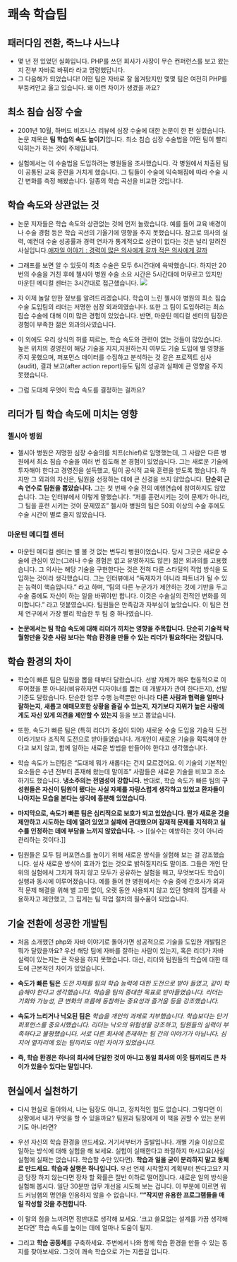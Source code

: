 # 쾌속 학습팀

## 패러다임 전환, 죽느냐 사느냐
- 몇 년 전 있었던 실화입니다. PHP를 쓰던 회사가 사장이 무슨 컨퍼런스를 보고 왔는지 전부 자바로 바꿔라 라고 명령했답니다.
- 그 다음해가 되었습니다! 어떤 팀은 자바로 잘 옮겨탔지만 몇몇 팀은 여전히 PHP를 부둥켜안고 울고 있습니다. 왜 이런 차이가 생겼을 까요?


## 최소 침습 심장 수술
- 2001년 10월, 하버드 비즈니스 리뷰에 심장 수술에 대한 논문이 한 편 실렸습니다. 논문 제목은 **팀 학습의 속도 높이기**입니다. 최소 침습 심장 수술법을 어떤 팀이 빨리 익히는가 하는 것이 주제입니다.

- 실험에서는 이 수술법을 도입하려는 병원들을 조사했습니다. 각 병원에서 차출된 팀이 공통된 교육 훈련을 거치게 했습니다. 그 팀들이 수술에 익숙해짐에 따라 수술 시간 변화를 측정 해봤습니다. 일종의 학습 곡선을 비교한 것입니다.


## 학습 속도와 상관없는 것
- 논문 저자들은 학습 속도와 상관없는 것에 먼저 놀랐습니다. 예를 들어 교육 배경이나 수술 경험 등은 학습 곡선의 기울기에 영향을 주지 못했습니다.
참고로 의사의 실력, 예컨대 수술 성공률과 경력 연차가 통계적으로 상관이 없다는 것은 널리 알려진 사실입니다.[애자일 이야기 : 경력이 많은 의사에게 갈까 적은 의사에게 갈까](http://agile.egloos.com/4961611)

- 그래프를 보면 알 수 있듯이 최초 수술은 모두 6시간대에 육박했습니다. 하지만 20번의 수술을 거친 후에 첼시아 병원 수술 소요 시간은 5시간대에 머무르고 있지만 마운틴 메디컬 센터는 3시간대로 접근했습니다.
![](%E1%84%8F%E1%85%AB%E1%84%89%E1%85%A9%E1%86%A8%20%E1%84%92%E1%85%A1%E1%86%A8%E1%84%89%E1%85%B3%E1%86%B8%E1%84%90%E1%85%B5%E1%86%B7/IMG_6373858914E2-1.jpeg)

- 자 이제 놀랄 만한 정보를 알려드리겠습니다. 학습이 느린 첼시아 병원의 최소 침습 수술 도입팀의 리더는 저명한 심장 외과의였습니다. 또한 그 팀이 도입하려는 최소 침습 수술에 대해 이미 많은 경험이 있었습니다. 반면, 마운틴 메디컬 센터의 팀장은 경험이 부족한 젊은 외과의사였습니다.

- 이 외에도 우리 상식의 허를 찌르는, 학습 속도와 관련이 없는 것들이 많았습니다. 높은 위치의 경영진이 해당 기술을 지지,지원하는지 여부도 기술 도입에 별 영향을 주지 못했으며, 퍼포먼스 데이터를 수집하고 분석하는 것 같은 프로젝트 심사(audit), 결과 보고(after action report)등도 팀의 성공과 실패에 큰 영향을 주지 못했습니다.

- 그럼 도대체 무엇이 학습 속도를 결정하는 걸까요?

## 리더가 팀 학습 속도에 미치는 영향
### 첼시아 병원
- 첼시아 병원은 저명한 심장 수술의를 치프(chief)로 임명했는데, 그 사람은 다른 병원에서 최소 침습 수술을 여러 번 집도해 본 경험이 있었습니다. 그는 새로운 기술에 투자해야 한다고 경영진을 설득했고, 팀이 공식적 교육 훈련을 받도록 했습니다. 하지만 그 외과의 자신은, 팀원을 선정하는 데에 큰 신경을 쓰지 않았습니다. **단순히 근속 연수로 팀원을 뽑았습니다.**
그는 첫 번째 수술 전의 예행연습에 참여하지도 않았습니다. 그는 인터뷰에서 이렇게 말했습니다. “저를 훈련시키는 것이 문제가 아니라, 그 팀을 훈련 시키는 것이 문제였죠” 첼시아 병원의 팀은 50회 이상의 수술 후에도 수술 시간이 별로 줄지 않았습니다.

### 마운틴 메디컬 센터
- 마운틴 메디컬 센터는 별 볼 것 없는 변두리 병원이었습니다. 당시 그곳은 새로운 수술에 관심이 있는(그러나 수술 경험은 없고 유명하지도 않은) 젊은 외과의를 고용했습니다. 그 의사는 해당 기술을 구현한다는 것은 전혀 다른 스타딜의 작업 방식을 도입하는 것이라 생각했습니다.
그는 인터뷰에서 “독재자가 아니라 파트너가 될 수 있는 능력이 핵슴입니다.” 라고 하며, “팀의 다른 누군가가 제안하는 것에 기반을 두고 수술 중에도 자신이 하는 일을 바꿔야만 합니다. 이것은 수술실의 전적인 변화를 의미합니다.” 라고 덧붙였습니다. 팀원들은 만족감과 자부심이 높았습니다. 이 팀은 전체 연구에서 가장 빨리 학습한 두 팀 중 하나였습니다.

- **논문에서는 팀 학습 속도에 대해 리더가 끼치는 영향을 주목합니다. 단순히 기술적 탁월함만을 갖춘 사람 보다는 학습 환경을 만들 수 있는 리더가 필요하다는 것입니다.**

## 학습 환경의 차이
- 학습이 빠른 팀은 팀원을 뽑을 때부터 달랐습니다. 선발 자체가 매우 협동적으로 이루어졌을 뿐 아니라(비유하자면 디자이너를 뽑는 데 개발자가 관여 한다든지), 선발 기준도 달랐습니다. 단순한 업무 수행 능력뿐만 아니라 **다른 사람과 협력을 얼마나 잘하는지**, **새롭고 애매모호한 상황을 즐길 수 있는지**, **자기보다 지위가 높은 사람에게도 자신 있게 의견을 제안할 수 있는지** 등을 보고 뽑았습니다.

- 또한, 속도가 빠른 팀은 (특히 리더가 중심이 되어) 새로운 수술 도입을 기술적 도전이라기보다 조직적 도전으로 받아들였습니다. 개개인이 새로운 기술을 획득해야 한다고 보지 않고, 함께 일하는 새로운 방법을 만들어야 한다고 생각했습니다.

- 학습 속도가 느린팀은 “도대체 뭐가 새롭다는 건지 모르겠어요. 이 기술의 기본적인 요소들은 수년 전부터 존재해 왔는데 말이죠” 사람들은 새로운 기술을 비꼬고 조소하기도 했습니다. **냉소주의는 전염성이 강합니다.** 반대로, 학습 속도가 빠른 팀의 **구성원들은 자신이 팀원이 됐다는 사실 자체를 자랑스럽게 생각하고 있었고 환자들이 나아지는 모습을 본다는 생각에 흥분해 있었습니다.**

- **마지막으로, 속도가 빠른 팀은 심리적으로 보호가 되고 있었습니다. 뭔가 새로운 것을 제안하고 시도하는 데에 열려 있었고 실패에 관대했으며 잠재적 문제를 지적하고 실수를 인정하는 데에 부담을 느끼지 않았습니다.** -> [[실수는 예방하는 것이 아니라 관리하는 것이다.]]

- 팀원들은 모두 팀 퍼포먼스를 높이기 위해 새로운 방식을 실험해 보는 걸 강조했습니다. 설사 새로운 방식이 효과가 없는 것으로 밝혀질지라도 말이죠. 그들은 개인 단위의 실험에서 그치게 하지 않고 모두가 공유하는 실험을 해고, 무엇보다도 학습이 실행과 동시에 이루어졌습니다. 예를 들어 한 병원에서는 수술 중에 간호사가 외과적 문제 해결을 위해 별 고민 없이, 오랫 동안 사용되지 않고 있던 형태의 집게를 사용하자고 제안했고, 그 집게는 팀 작업 절차의 필수품이 되었습니다.

## 기술 전환에 성공한 개발팀
- 처음 소개했던 php와 자바 이야기로 돌아가면 성공적으로 기술을 도입한 개발팀은 뭐가 달랐을까요?
우선 해당 팀에 자바를 잘하는 사람이 있는지, 혹은 리더가 자바 실력이 있는지는 큰 작용을 하지 못했습니다. 대신, 리더와 팀원들의 학습에 대한 태도에 근본적인 차이가 있었습니다. 

- **속도가 빠른 팀은** *도전 자체를 팀의 학습 능력에 대한 도전으로 받아 들였고, 같이 학습해야 한다고 생각했습니다. 학습을 팀의 중대한 목표로 받아들였습니다. 리더는 기회와 가능성, 큰 변화의 흐름에 동참하는 중요성과 즐거움 등을 강조했습니다.* 

- **속도가 느리거나 낙오된 팀은** *학습을 개인의 과제로 치부했습니다. 학습보다는 단기 퍼포먼스를 중요시했습니다. 리더는 낙오의 위험성을 강조하고, 팀원들의 실력이 부족하다고 불평했습니다. 서로 다른 회사에 존재하는 팀 간의 이야기가 아닙니다. 심지어 옆자리에 있는 팀끼리도 이런 차이가 있었습니다.* 

- **즉, 학습 환경은 하나의 회사에 단일한 것이 아니고 동일 회사의 이웃 팀끼리도 큰 차이가 있을수 있다는 말입니다.**

## 현실에서 실천하기
- 다시 현실로 돌아와서, 나는 팀장도 아니고, 정치적인 힘도 없습니다. 그렇다면 이 상황에서 내가 무엇을 할 수 있을까요? 팀원과 팀장에게 이 책을 권할 수 있는 분위기도 아니라면? 

- 우선 자신의 학습 환경을 만드세요. 거기서부터가 출발입니다. 개별 기술 이상으로 일하는 방식에 대해 실험을 해 보세요. 실험이 실패한다고 좌절하지 마시고요(사실 실험에 실패는 없습니다. 학습할 수만 있다면). **학습과 일을 굳이 분리하지 말고 동체로 만드세요. 학습과 실행은 하나입니다.** 우선 언제 시작할지 계획부터 짠다고요? 지금 당장 하지 않는다면 장차 할 확률은 절반 이하로 떨어집니다. 새로운 일의 방식을 실험해 봅시다. 일단 30분만 업무 개선을 시도해 보는 겁니다. 이 부분에 이르면 워드 커닝햄의 명언을 인용하지 않을 수 없습니다. **””작지만 유용한 프로그램들을 매일 작성할 것을 추천합니다.**

- 이 말의 힘을 느끼려면 정반대로 생각해 보세요. ‘크고 쓸모없는 설계를 가끔 생각해 본다면’ 학습 속도를 높이는 데에 얼마나 도움이 될지.

- 그리고 **학습 공동체**를 구축하세요. 주변에서 나와 함께 학습 환경을 만들 수 있는 동지를 찾아보세요. 그것이 쾌속 학습으로 가는 지름길 입니다.













